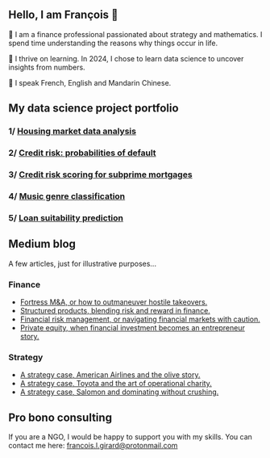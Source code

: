 ## Hello, I am François 👋
🔭 I am a finance professional passionated about strategy and mathematics. I spend time understanding the reasons why things occur in life.

🌱 I thrive on learning. In 2024, I chose to learn data science to uncover insights from numbers.

💬 I speak French, English and Mandarin Chinese.

## My data science project portfolio
### 1/ [Housing market data analysis](https://github.com/francoisgirard51/housing_market_data_analysis_in_R)
### 2/ [Credit risk: probabilities of default](https://github.com/francoisgirard51/credit_risk_prob_default)
### 3/ [Credit risk scoring for subprime mortgages](https://github.com/francoisgirard51/credit_risk_subprime_mortgages)
### 4/ [Music genre classification](https://github.com/francoisgirard51/music-genre_classification_with_pca)
### 5/ [Loan suitability prediction](https://github.com/francoisgirard51/loan_suitability_prediction)


## Medium blog
A few articles, just for illustrative purposes...

### Finance
- [Fortress M&A, or how to outmaneuver hostile takeovers.](https://medium.com/the-financial-bibliotheca/fortress-m-a-or-how-to-outmaneuver-hostile-takeovers-c28c13a8297a)
- [Structured products, blending risk and reward in finance.](https://medium.com/the-financial-bibliotheca/structured-products-blending-risk-and-reward-in-finance-0a4bd7cae66c)
- [Financial risk management, or navigating financial markets with caution.](https://medium.com/the-financial-bibliotheca/financial-risk-management-or-navigating-financial-markets-with-caution-fdb35837ed95)
- [Private equity, when financial investment becomes an entrepreneur story.](https://medium.com/the-financial-bibliotheca/private-equity-when-financial-investment-becomes-an-entrepreneur-story-f2a104d622c3)

### Strategy
- [A strategy case, American Airlines and the olive story.](https://medium.com/strategy-and-tactics/a-strategy-case-american-airline-and-the-olive-story-82fcae3ab868?sk=9362883b59b3106aa85031a22c953bfc)
- [A strategy case, Toyota and the art of operational charity.](https://medium.com/strategy-and-tactics/a-strategy-case-toyota-and-the-art-of-operational-charity-f0d20b2f127b?sk=0eac35e3619dffd0ff90d72ac744613d)
- [A strategy case, Salomon and dominating without crushing.](https://medium.com/strategy-and-tactics/a-strategy-case-salomon-and-dominating-without-crushing-135283accf9b)

## Pro bono consulting
If you are a NGO, I would be happy to support you with my skills. You can contact me here: francois.l.girard@protonmail.com
